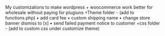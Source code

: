 My customizations to make wordpress + woocommerce work better for wholesale without paying for plugiuns
+Theme folder - (add to functions.php)
• add card fee 
• custom shipping name 
• change store banner dismiss to [x]
• send failed payment notice to customer 
+css folder - (add to custom css under customize theme)

